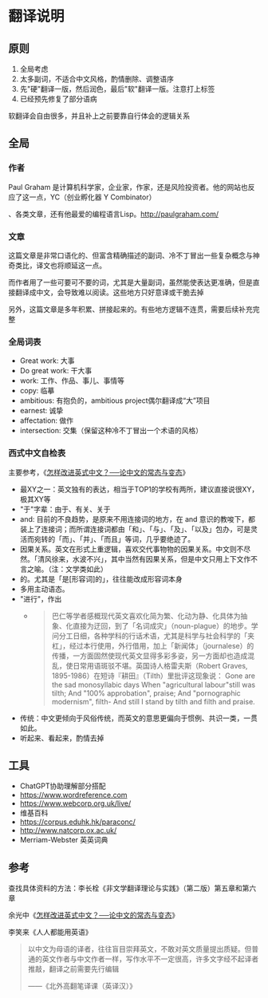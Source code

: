 # 翻译说明

## 原则

1. 全局考虑
2. 太多副词，不适合中文风格，酌情删除、调整语序
3. 先"硬"翻译一版，然后润色，最后"软"翻译一版。注意打上标签
4. 已经预先修复了部分语病

软翻译会自由很多，并且补上之前要靠自行体会的逻辑关系

## 全局

### 作者

Paul Graham 是计算机科学家，企业家，作家，还是风险投资者。他的网站也反应了这一点，YC（创业孵化器 Y Combinator）

、各类文章，还有他最爱的编程语言Lisp。http://paulgraham.com/

### 文章

这篇文章是非常口语化的、但富含精确描述的副词、冷不丁冒出一些复杂概念与神奇类比，译文也将顺延这一点。

而作者用了一些可要可不要的词，尤其是大量副词，虽然能使表达更准确，但是直接翻译成中文，会导致难以阅读。这些地方只好意译或干脆去掉

另外，这篇文章是多年积累、拼接起来的。有些地方逻辑不连贯，需要后续补充完整

### 全局词表

- Great work: 大事
- Do great work: 干大事
- work: 工作、作品、事儿、事情等
- copy: 临摹
- ambitious: 有抱负的，ambitious project偶尔翻译成“大”项目
- earnest: 诚挚
- affectation: 做作
- intersection: 交集（保留这种冷不丁冒出一个术语的风格）

### 西式中文自检表

主要参考，《[怎样改进英式中文？──论中文的常态与变态](https://open.leancloud.cn/improve-chinese/)》

- 最XY之一：英文独有的表达，相当于TOP1的学校有两所，建议直接说很XY，极其XY等
- "于"字辈：由于、有关、关于
- and: 目前的不良趋势，是原来不用连接词的地方，在 and 意识的教唆下，都装上了连接词；而所谓连接词都由「和」、「与」、「及」、「以及」包办，可是灵活而宛转的「而」、「并」、「而且」等词，几乎要绝迹了。
- 因果关系。英文在形式上重逻辑，喜欢交代事物物的因果关系。中文则不尽然。「清风徐来，水波不兴」，其中当然有因果关系，但是中文只用上下文作不言之喻。（注：文学类如此）
- 的。尤其是「是[形容词]的」，往往能改成形容词本身
- 多用主动语态。
- "进行"，作出
  - > 巴仁等学者感概现代英文喜欢化简为繁、化动为静、化具体为抽象、化直接为迂回，到了「名词成灾」（noun-plague）的地步。学问分工日细，各种学科的行话术语，尤其是科学与社会科学的「夹杠」，经过本行使用，外行借用，加上「新闻体」（journalese）的传播，一方面固然使现代英文显得多彩多姿，另一方面却也造成混乱，使日常用语斑驳不堪。英国诗人格雷夫斯（Robert Graves, 1895-1986）在短诗『耕田』（Tilth）里批评这现象说：
    > Gone are the sad monosyllabic days
        When "agricultural labour"still was tilth;
        And "100% approbation", praise;
        And "pornographic modernism", filth-
        And still I stand by tilth and filth and praise.
- 传统：中文更倾向于风俗传统，而英文的意思更偏向于惯例、共识一类，一贯如此。
- 听起来、看起来，酌情去掉

## 工具

- ChatGPT协助理解部分搭配
- https://www.wordreference.com
- https://www.webcorp.org.uk/live/
- 维基百科
- https://corpus.eduhk.hk/paraconc/
- http://www.natcorp.ox.ac.uk/
- Merriam-Webster 英英词典

[//]: # (TODO: 句法分析，好像有个Python包是Scy？)


## 参考

查找具体资料的方法：李长栓《非文学翻译理论与实践》（第二版）第五章和第六章

余光中《[怎样改进英式中文？──论中文的常态与变态](https://open.leancloud.cn/improve-chinese/)》

李笑来《人人都能用英语》

> 以中文为母语的译者，往往盲目崇拜英文，不敢对英文质量提出质疑。但普通的英文作者与中文作者一样，写作水平不一定很高，许多文字经不起译者推敲，翻译之前需要先行编辑
> 
>  ——《北外高翻笔译课（英译汉）》

